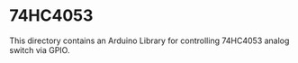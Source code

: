 74HC4053
========
This directory contains an Arduino Library for controlling 74HC4053 analog switch via GPIO.
